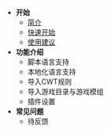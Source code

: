 * **开始**
  * [简介](./) 
  * [快速开始](quick-start.md)
  * [使用建议](use-advice.md)
* **功能介绍**
  * 脚本语言支持
  * 本地化语言支持
  * 导入CWT规则
  * 导入游戏目录与游戏模组
  * 插件设置
* **常见问题**
  * 待反馈